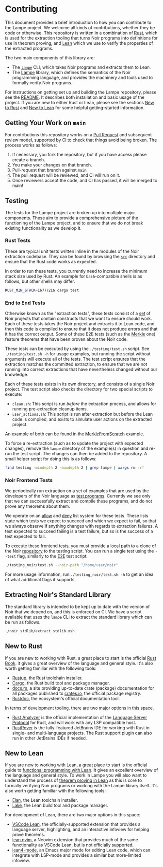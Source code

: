 # Contributing

This document provides a brief introduction to how you can contribute to the Lampe project. We
welcome all kinds of contributions, whether they be code or otherwise. This repository is written in
a combination of [Rust](https://www.rust-lang.org), which is used for the extraction tooling that
turns Noir programs into definitions for use in theorem proving, and [Lean](https://lean-lang.org)
which we use to verify the properties of the extracted programs.

The two main components of this library are:

- The [`lampe`](../src/) CLI, which takes Noir programs and extracts them to Lean.
- The [Lampe](../Lampe/) library, which defines the semantics of the Noir programming language, and
  provides the machinery and tools used to formally verify Noir programs.

For instructions on getting set up and building the Lampe repository, please see the
[README](../README.md#Installation). It describes both installation and basic usage of the project.
If you are new to either Rust or Lean, please see the sections [New to Rust](#new-to-rust) and
[New to Lean](#new-to-lean) for some helpful getting-started information.

## Getting Your Work on `main`

For contributions this repository works on a [Pull Request](https://github.com/reilabs/lampe/pulls)
and subsequent review model, supported by CI to check that things avoid being broken. The process
works as follows:

1. If necessary, you fork the repository, but if you have access please create a branch.
2. You make your changes on that branch.
3. Pull-request that branch against `main`.
4. The pull request will be reviewed, and CI will run on it.
5. Once reviewers accept the code, and CI has passed, it will be merged to main!

## Testing

The tests for the Lampe project are broken up into multiple major components. These aim to provide
a comprehensive picture of the functioning of the Lampe project, and to ensure that we do not break
existing functionality as we develop it.

### Rust Tests

These are typical unit tests written inline in the modules of the Noir extraction codebase. They can
be found by browsing the [`src`](../src/) directory and ensure that the Rust code works as expected.

In order to run these tests, you currently need to increase the minimum stack size used by Rust. An
example for `bash`-compatible shells is as follows, but other shells may differ.

```bash
RUST_MIN_STACK=16777216 cargo test
```

### End to End Tests

Otherwise known as the "extraction tests", these tests consist of a [set](../testing/) of Noir
projects that contain constructs that we want to ensure should work. Each of these tests takes the
Noir project and extracts it to Lean code, and then this code is compiled to ensure that it does not
produce errors and that it has the correct output. Some of these E2E tests (such as the
[Merkle](../testing/Merkle/) one) feature theorems that have been proven about the Noir code.

These tests can be executed by using the `./testing/test.sh` script. See `./testing/test.sh -h`
for usage examples, but running the script without arguments will execute all of the tests. The
test script ensures that the extraction matches the committed extraction, to ensure that we are
not running into correct extractions that have nevertheless changed without our knowledge.

Each of these tests exists in its own directory, and consists of a single Noir project. The test
script also checks the directory for two special scripts to execute:

- `clean.sh`: This script is run _before_ the extraction process, and allows for running
  pre-extraction cleanup items.
- `user_actions.sh`: This script is run after extraction but before the Lean code is compiled, and
  exists to simulate user actions on the extracted project.

An example of both can be found in the [MerkleFromScratch](../testing/MerkleFromScratch) example.

To force a re-extraction (such as to update the project with expected changes), remove the `lampe`
directory of the example(s) in question and re-run the test script. The changes can then be added to
the repository. A small helper script for doing this is as follows:

```bash
find testing -mindepth 2 -maxdepth 2 | grep lampe | xargs rm -rf
```

### Noir Frontend Tests

We periodically run extraction on a set of examples that are used by the developers of the Noir
language as [test programs](https://github.com/noir-lang/noir/tree/master/test_programs). Currently
we see only that we can successfully extract and compile these programs, and do not prove any
theorems about them.

We operate on an [allow](../testing_noir/should_succeed) and [deny](../testing_noir/should_fail)
list system for these tests. These lists state which tests we expect to succeed and which we expect
to fail, so that we always observe if anything changes with regards to extraction failures. A test
expected to succeed failing is a test failure, but so is the success of a test expected to fail.

To execute these frontend tests, you must provide a local path to a clone of the Noir
[repository](https://github.com/noir-lang/noir) to the testing script. You can run a single test
using the `--test` flag, similarly to the [E2E](#end-to-end-tests) test script.

```bash
./testing_noir/test.sh --noir-path "/home/user/noir"
```

For more usage information, run `./testing_noir/test.sh -h` to get an idea of what additional flags
it supports.

## Extracting Noir's Standard Library

The standard library is intended to be kept up to date with the version of Noir that we depend on,
and this is enforced on CI. We have a script available that uses the `lampe` CLI to extract the
standard library which can be run as follows.

```bash
./noir_stdlib/extract_stdlib.xsh
```

## New to Rust

If you are new to working with Rust, a great place to start is the official
[Rust Book](https://doc.rust-lang.org/book/). It gives a great overview of the language and general
style. It's also worth getting familiar with the following tools:

- [Rustup](https://rustup.rs), the Rust toolchain installer.
- [Cargo](https://doc.rust-lang.org/cargo/), the Rust build tool and package manager.
- [docs.rs](https://docs.rs), a site providing up-to-date crate (package) documentation for all
  packages published to [crates.io](https://crates.io), the official package registry.
- [Rustdoc](https://doc.rust-lang.org/rustdoc/index.html), the ecosystem's official documentation
  tool.

In terms of development tooling, there are two major options in this space.

- [Rust Analyzer](https://rust-analyzer.github.io) is the official implementation of the
  [Language Server Protocol](https://microsoft.github.io/language-server-protocol/) for Rust, and
  will work with any LSP compatible host.
- [RustRover](https://www.jetbrains.com/rust/) is the fully-featured JetBrains IDE for working with
  Rust in single- and multi-language projects. The Rust support plugin can also run in other
  JetBrains IDEs if needed.

## New to Lean

If you are new to working with Lean, a great place to start is the official guide to
[functional programming with Lean](https://lean-lang.org/functional_programming_in_lean). It gives
an excellent overview of the language and general style. To work in Lampe you will also want to
understand the process of [theorem proving in Lean](https://lean-lang.org/theorem_proving_in_lean4)
as this is core to formally verifying Noir programs or working with the Lampe library itself. It's
also worth getting familiar with the following tools:

- [Elan](https://github.com/leanprover/elan), the Lean toolchain installer.
- [Lake](https://github.com/leanprover/lean4/blob/master/src/lake/README.md), the Lean build tool
  and package manager.

For development of Lean, there are two major options in this space:

- [VSCode Lean](https://github.com/leanprover/vscode-lean4), the officially-supported extension that
  provides a language server, highlighting, and an interactive infoview for helping prove theorems.
- [lean.nvim](https://github.com/Julian/lean.nvim), a Neovim extension that provides much of the
  same functionality as VSCode Lean, but is not officially supported.
- [lean4-mode](https://github.com/leanprover-community/lean4-mode), an Emacs major mode for editing
  Lean code, which can integrate with LSP-mode and provides a similar but more-limited infoview.

